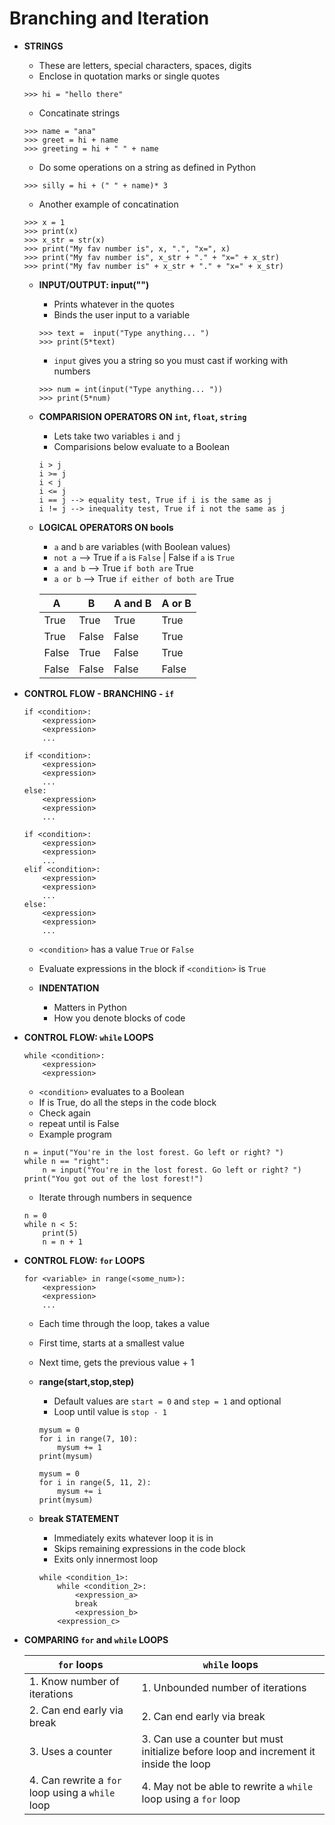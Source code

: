 # Branching and Iteration

- **STRINGS**
	- These are letters, special characters, spaces, digits
	- Enclose in quotation marks or single quotes
	
	```
	>>> hi = "hello there"
	```
	
	- Concatinate strings
	
	```
	>>> name = "ana"
	>>> greet = hi + name
	>>> greeting = hi + " " + name
	```
	
	- Do some operations on a string as defined in Python
	
	```
	>>> silly = hi + (" " + name)* 3
	```
	
	- Another example of concatination
	
	```
	>>> x = 1
	>>> print(x)
	>>> x_str = str(x)
	>>> print("My fav number is", x, ".", "x=", x)
	>>> print("My fav number is", x_str + "." + "x=" + x_str)
	>>> print("My fav number is" + x_str + "." + "x=" + x_str)
	```
	
	- **INPUT/OUTPUT: input("")**
		- Prints whatever in the quotes
		- Binds the user input to a variable
		
		```
		>>> text = 	input("Type anything... ")
		>>> print(5*text)
		```
		
		- `input` gives you a string so you must cast if working with numbers
		
		```
		>>> num = int(input("Type anything... "))
		>>> print(5*num)
		```
		
	- **COMPARISION OPERATORS ON `int`, `float`, `string`**
		- Lets take two variables `i` and `j`
		- Comparisions below evaluate to a Boolean
		
		```
		i > j
		i >= j
		i < j
		i <= j
		i == j --> equality test, True if i is the same as j
		i != j --> inequality test, True if i not the same as j
		```
		
	- **LOGICAL OPERATORS ON bools**
		- `a` and `b` are variables (with Boolean values)
		- `not a` --> True if `a` is `False` | False if `a` is `True`
		- `a and b` --> True `if both are` True
		- `a or b` --> True `if either of both are` True
		
		| A | B | A and B | A or B |
		|---|---|---------|--------|
		| True | True | True | True |
		| True | False | False | True |
		| False | True | False | True |
		| False | False | False | False |

- **CONTROL FLOW - BRANCHING - `if`**

	```
	if <condition>:
	    <expression>
		<expression>
		...
	```
	
	```
	if <condition>:
		<expression>
		<expression>
		...
	else:
		<expression>
		<expression>
		...
	```
	
	```
	if <condition>:
		<expression>
		<expression>
		...
	elif <condition>:
		<expression>
		<expression>
		...
	else:
		<expression>
		<expression>
		...
	```
	
	- `<condition>` has a value `True` or `False`
	- Evaluate expressions in the block if `<condition>` is `True`
	
	- **INDENTATION**
		- Matters in Python
		- How you denote blocks of code
		
- **CONTROL FLOW: `while` LOOPS**

	```
	while <condition>:
		<expression>
		<expression>
	```
	
	- `<condition>` evaluates to a Boolean
	- If <condition> is True, do all the steps in the code block
	- Check <condition> again
	- repeat until <condition> is False
	- Example program
	
	```
	n = input("You're in the lost forest. Go left or right? ")
	while n == "right":
		n = input("You're in the lost forest. Go left or right? ")
	print("You got out of the lost forest!")
	```
	
	- Iterate through numbers in sequence
	
	```
	n = 0
	while n < 5:
		print(5)
		n = n + 1
	```
	
- **CONTROL FLOW: `for` LOOPS**
	
	```
	for <variable> in range(<some_num>):
		<expression>
		<expression>
		...
	```
	
	- Each time through the loop, <variable> takes a value
	- First time, <variable> starts at a smallest value
	- Next time, <variable> gets the previous value + 1
	
	- **range(start,stop,step)**
		- Default values are `start = 0` and `step = 1` and optional
		- Loop until value is `stop - 1`
		
		```
		mysum = 0
		for i in range(7, 10):
			mysum += 1
		print(mysum)
		
		mysum = 0
		for i in range(5, 11, 2):
			mysum += i
		print(mysum)
		```
		
	- **break STATEMENT**
		- Immediately exits whatever loop it is in
		- Skips remaining expressions in the code block
		- Exits only innermost loop
		
		```
		while <condition_1>:
			while <condition_2>:
				<expression_a>
				break
				<expression_b>
			<expression_c>
		```
		
- **COMPARING `for` and `while` LOOPS**
	
	| `for` loops | `while` loops |
	|-------------|---------------|
	| 1. Know number of iterations | 1. Unbounded number of iterations |
	| 2. Can end early via break | 2. Can end early via break |
	| 3. Uses a counter | 3. Can use a counter but must initialize before loop and increment it inside the loop |
	| 4. Can rewrite a `for` loop using a `while` loop | 4. May not be able to rewrite a `while` loop using a `for` loop |